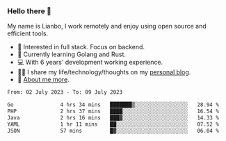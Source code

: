 ### Hello there 👋

My name is Lianbo, I work remotely and enjoy using open source and efficient tools.

- 🔭 Interested in full stack. Focus on backend.
- 🌱 Currently learning Golang and Rust.
- 💻 With 6 years' development working experience.
- ✍🏻 I share my life/technology/thoughts on my [personal blog](https://godruoyi.com).
- 👒 [About me more](https://godruoyi.com/posts/About-godruoyi).

<!--START_SECTION:waka-->

```txt
From: 02 July 2023 - To: 09 July 2023

Go               4 hrs 34 mins   ███████▒░░░░░░░░░░░░░░░░░   28.94 %
PHP              2 hrs 37 mins   ████░░░░░░░░░░░░░░░░░░░░░   16.54 %
Java             2 hrs 16 mins   ███▓░░░░░░░░░░░░░░░░░░░░░   14.33 %
YAML             1 hr 11 mins    ██░░░░░░░░░░░░░░░░░░░░░░░   07.52 %
JSON             57 mins         █▓░░░░░░░░░░░░░░░░░░░░░░░   06.04 %
```

<!--END_SECTION:waka-->
